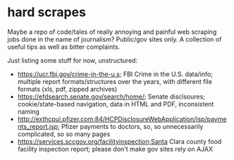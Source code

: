 # hard scrapes
Maybe a repo of code/tales of really annoying and painful web scraping jobs done in the name of journalism? Public/gov sites only. A collection of useful tips as well as bitter complaints.

Just listing some stuff for now, unstructured:


- https://ucr.fbi.gov/crime-in-the-u.s; FBI Crime in the U.S. data/info; multiple report formats/structures over the years, with different file formats (xls, pdf, zipped archives)
- https://efdsearch.senate.gov/search/home/; Senate disclsoures; cookie/state-based navigation, data in HTML and PDF, inconsistent naming
- http://exthcpui.pfizer.com:84/HCPDisclosureWebApplication/jsp/payments_report.jsp; Pfizer payments to doctors, so, so unnecessarily complicated, so so many pages
- https://services.sccgov.org/facilityinspection;Santa Clara county food facility inspection report; please don't make gov sites rely on AJAX
